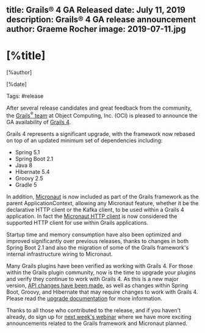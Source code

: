 title: Grails® 4 GA Released
date: July 11, 2019
description: Grails® 4 GA release announcement
author: Graeme Rocher
image: 2019-07-11.jpg    
---

# [%title]

[%author]

[%date] 

Tags: #release

After several release candidates and great feedback from the community, the [Grails<sup>&reg;</sup> team](https://objectcomputing.com/products/2gm-team "Grails Team") at Object Computing, Inc. (OCI) is pleased to announce the GA availability of [Grails 4](https://github.com/apache/grails-core/releases/tag/v4.0.0).

Grails 4 represents a significant upgrade, with the framework now rebased on top of an updated minimum set of dependencies including:

*   Spring 5.1
*   Spring Boot 2.1
*   Java 8
*   Hibernate 5.4
*   Groovy 2.5
*   Gradle 5

In addition, [Micronaut](https://micronaut.io/ "Micronaut") is now included as part of the Grails framework as the parent ApplicationContext, allowing any Micronaut feature, whether it be the declarative HTTP client or the Kafka client, to be used within a Grails 4 application. In fact the [Micronaut HTTP client](https://docs.micronaut.io/latest/guide/index.html#httpClient) is now considered the supported HTTP client for use within Grails applications.

Startup time and memory consumption have also been optimized and improved significantly over previous releases, thanks to changes in both Spring Boot 2.1 and also the migration of some of the Grails framework's internal infrastructure wiring to Micronaut.

Many Grails plugins have been verified as working with Grails 4\. For those within the Grails plugin community, now is the time to upgrade your plugins and verify they continue to work with Grails 4. As this is a new major version, [API changes have been made](https://grails.apache.org/docs/4.0.x/guide/upgrading.html), as well as changes within Spring Boot, Groovy, and Hibernate that may require changes to work with Grails 4\. Please read the [upgrade documentation](https://grails.apache.org/docs/4.0.x/guide/upgrading.html) for more information.

Thanks to all those who contributed to the release, and if you haven't already, do sign up for [next week's webinar](https://objectcomputing.com/products/micronaut/community/something-big-is-coming) where we have more exciting announcements related to the Grails framework and Micronaut planned.
